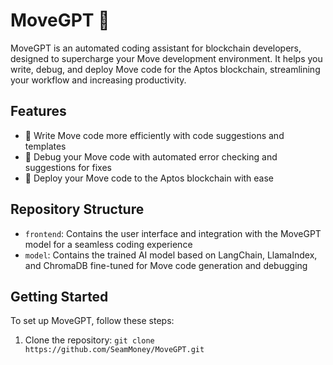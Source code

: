 # MoveGPT 🚀

MoveGPT is an automated coding assistant for blockchain developers, designed to supercharge your Move development environment. It helps you write, debug, and deploy Move code for the Aptos blockchain, streamlining your workflow and increasing productivity.

## Features

- 📝 Write Move code more efficiently with code suggestions and templates
- 🐜 Debug your Move code with automated error checking and suggestions for fixes
- 🚀 Deploy your Move code to the Aptos blockchain with ease

## Repository Structure

- `frontend`: Contains the user interface and integration with the MoveGPT model for a seamless coding experience
- `model`: Contains the trained AI model based on LangChain, LlamaIndex, and ChromaDB fine-tuned for Move code generation and debugging

## Getting Started

To set up MoveGPT, follow these steps:

1. Clone the repository:
`git clone https://github.com/SeamMoney/MoveGPT.git`


